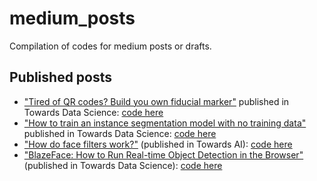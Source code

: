 # medium_posts
Compilation of codes for medium posts or drafts.

## Published posts
- ["Tired of QR codes? Build you own fiducial marker"](https://medium.com/towards-data-science/tired-of-qr-codes-build-you-own-fiducial-marker-aab81cce1f25) published in Towards Data Science: [code here](fiducial_marker/python)
- ["How to train an instance segmentation model with no training data"](https://medium.com/towards-data-science/how-to-train-an-instance-segmentation-model-with-no-training-data-190dc020bf73) published in Towards Data Science: [code here](no_data_segmentation)
- ["How do face filters work?"](https://medium.com/towards-artificial-intelligence/how-do-face-filters-work-cea88f470149) (published in Towards AI): [code here](face_filter)
- ["BlazeFace: How to Run Real-time Object Detection in the Browser"](https://medium.com/towards-data-science/blazeface-how-to-run-real-time-object-detection-in-the-browser-66c2ac9acd75) (published in Towards Data Science): [code here](blazeface)
